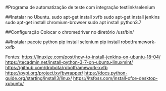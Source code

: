 #Programa de automatização de teste com integração testlink/selenium

##Instalar no Ubuntu.
    sudo apt-get install xvfb
    sudo apt-get install jenkins   
    sudo apt-get install chromium-browser
    sudo apt install python3.7

##Configuração 
  Colocar o chromedriver no diretório /usr/bin/

##Instalar pacote python
    pip install selenium
    pip install robotframework-xvfb




Fontes:
  https://linuxize.com/post/how-to-install-jenkins-on-ubuntu-18-04/
  https://tecadmin.net/install-python-3-7-on-ubuntu-linuxmint/
  https://github.com/drobota/robotframework-xvfb
  https://pypi.org/project/xvfbwrapper/
  https://docs.python-guide.org/starting/install3/linux/
  https://itsfoss.com/install-xfce-desktop-xubuntu/
